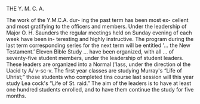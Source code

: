 THE Y. M. C. A.

    
The work of the Y.M.C.A. dur-
ing the past term has been most ex-
cellent and most gratifying to the
officers and members. Under the
leadership of Major O. H. Saunders
the regular meetings held on Sunday
evening of each week have been in-
teresting and highly instructive.
The program during the last term
corresponding series for the next
term will be entitled '... the
New Testament.’
Eleven Bible Study ... have
been organized, with all ...
of seventy-five student members,
under the leadership of student
leaders. These leaders are organized
into a Normal ('lass, under the
direction ol the Uacid ty A/ v-sc-v.
The first year classes are studying
Murray's “Life of Uhrist;” those
students who completed tins course
last session will this year study Lea
cock's “Life of St. raid.” The aim
of the leaders is to have at least one
hundred students enrolled, and to
have them continue the study for five
months.
